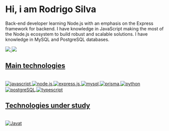  <h1> Hi, i am Rodrigo Silva </h1>
 <p></p>Back-end developer learning Node.js with an emphasis on the Express framework for backend. I have knowledge in JavaScript making the most of the Node.js ecosystem to build robust and scalable solutions. I have knowledge in MySQL and PostgreSQL databases.<br></p>

<div>
  <a href="https://github.com/RodrigoDeSousaSilva">
  <img heigth="180em" src="https://github-readme-stats.vercel.app/api?username=RodrigoDeSousaSilva&theme=algolia&show_icons=true">
  <img heigth="180em" src="https://github-readme-stats.vercel.app/api/top-langs/?username=RodrigoDeSousaSilva&layout=compact&langs__count=16&theme=algolia"/>
</div>

<h2>Main technologies</h2>
<div style="display: inline_block"><br>
  <img align="center" alt="javascript" src="https://img.shields.io/badge/JavaScript-F7DF1E?style=for-the-badge&logo=javascript&logoColor=black">
  <img align="center" alt="node.js" src="https://img.shields.io/badge/Node.js-43853D?style=for-the-badge&logo=node.js&logoColor=white">

  <img align="center" alt="express.js" src="https://img.shields.io/badge/Express.js-404D59?style=for-the-badge">
  <img align="center" alt="mysql" src="https://img.shields.io/badge/MySQL-005C84?style=for-the-badge&logo=mysql&logoColor=white">
  <img align="center" alt="prisma" src="https://img.shields.io/badge/Prisma-3982CE?style=for-the-badge&logo=Prisma&logoColor=white">
  <img align="center" alt="python" src="https://img.shields.io/badge/Python-3776AB?style=for-the-badge&logo=python&logoColor=white">
  <img align="center" alt="postgreSQL" src="https://img.shields.io/badge/PostgreSQL-316192?style=for-the-badge&logo=postgresql&logoColor=white">
  <img align="center" alt="typescript" src="https://img.shields.io/badge/TypeScript-007ACC?style=for-the-badge&logo=typescript&logoColor=white">
</div>

<h2>Technologies under study</h2>
<div style="display: inline_block"><br>
  <img align="center" alt="Javat" src="https://img.shields.io/badge/Lua-2C2D72?style=for-the-badge&logo=lua&logoColor=white](https://img.shields.io/badge/Java-ED8B00?style=for-the-badge&logo=openjdk&logoColor=white">
</div>

